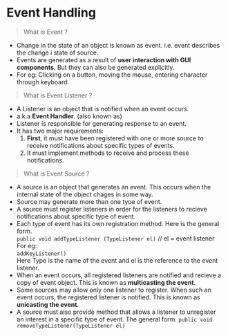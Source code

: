 # Event Handling

> What is Event ?

- Change in the state of an object is known as event. i.e. event describes the change i state of  source.
- Events are generated as a result of **user interaction with GUI components**. But they can also be generated explicitly.
- For eg:  Clicking on a button, moving the mouse, entering character through keyboard.

> What is Event Listener ?

- A Listener is an object that is notified when an event occurs.
- a.k.a **Event Handler**. (also known as)
- Listener is responsible for generating response to an event.
- It has two major requirements:
    1. **First**, it must have been registered with one or more source to receive notifications about specific types of events.
    2. It must implement methods to receive and process these notifications.
   
> What is Event Source ?
- A source is an object that generates an event. This occurs when the internal state of the object chages in some way.
- Source may generate more than one tyoe of event.
- A source must register listeners in order for the listeners to recieve notifications about specific type of event.
- Each type of event has its own registration method. Here is the general form.   
  ```public void addTypeListener (TypeListener el)``` // el = event listener   
  For eg:  
```addKeyListener()```  
    Here Type is the name of the event and el is the reference to the event listener.
- When an event occurs, all registered listeners are notified and recieve a copy of event object. This is known as **multicasting the event**.
- Some sources may allow only one listener to register. When such an event occurs, the registered listener is notified. This is known as **unicasting the event**.
- A source must also provide method that allows a listener to unregister an interest in a specific type of event. The general form:
  ```public void removeTypeListener(TypeListener el)```